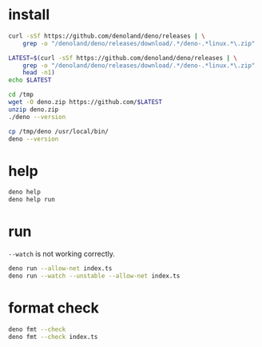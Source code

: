 install
=======
```bash
curl -sSf https://github.com/denoland/deno/releases | \
    grep -o "/denoland/deno/releases/download/.*/deno-.*linux.*\.zip"

LATEST=$(curl -sSf https://github.com/denoland/deno/releases | \
    grep -o "/denoland/deno/releases/download/.*/deno-.*linux.*\.zip" | \
    head -n1)
echo $LATEST

cd /tmp
wget -O deno.zip https://github.com/$LATEST
unzip deno.zip
./deno --version

cp /tmp/deno /usr/local/bin/
deno --version
```

help
====
```bash
deno help
deno help run
```

run
===
`--watch` is not working correctly.

```bash
deno run --allow-net index.ts
deno run --watch --unstable --allow-net index.ts
```

format check
============
```bash
deno fmt --check
deno fmt --check index.ts
```

